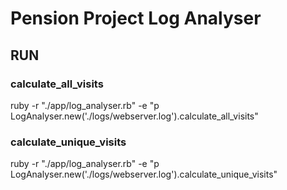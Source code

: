 # Pension Project Log Analyser

## RUN

### calculate_all_visits
ruby -r "./app/log_analyser.rb" -e "p LogAnalyser.new('./logs/webserver.log').calculate_all_visits"

### calculate_unique_visits
ruby -r "./app/log_analyser.rb" -e "p LogAnalyser.new('./logs/webserver.log').calculate_unique_visits"
